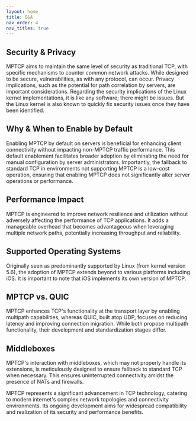 ```yaml
---
layout: home
title: Q&A
nav_order: 4
nav_titles: true
---
```


## Security & Privacy

MPTCP aims to maintain the same level of security as traditional TCP, with specific mechanisms to counter common network attacks. While designed to be secure, vulnerabilities, as with any protocol, can occur. Privacy implications, such as the potential for path correlation by servers, are important considerations.
Regarding the security implications of the Linux kernel implementations, it is like any software; there might be issues. But the Linux kernel is also known to quickly fix security issues once they have been identified.

## Why & When to Enable by Default

Enabling MPTCP by default on servers is beneficial for enhancing client connectivity without impacting non-MPTCP traffic performance. This default enablement facilitates broader adoption by eliminating the need for manual configuration by server administrators. Importantly, the fallback to standard TCP in environments not supporting MPTCP is a low-cost operation, ensuring that enabling MPTCP does not significantly alter server operations or performance.

## Performance Impact

MPTCP is engineered to improve network resilience and utilization without adversely affecting the performance of TCP applications. It adds a manageable overhead that becomes advantageous when leveraging multiple network paths, potentially increasing throughput and reliability.

## Supported Operating Systems

Originally seen as predominantly supported by Linux (from kernel version 5.6), the adoption of MPTCP extends beyond to various platforms including iOS. It is important to note that iOS implements its own version of MPTCP.

## MPTCP vs. QUIC

MPTCP enhances TCP's functionality at the transport layer by enabling multipath capabilities, whereas QUIC, built atop UDP, focuses on reducing latency and improving connection migration. While both propose multipath functionality, their development and standardization stages differ.

## Middleboxes

MPTCP's interaction with middleboxes, which may not properly handle its extensions, is meticulously designed to ensure fallback to standard TCP when necessary. This ensures uninterrupted connectivity amidst the presence of NATs and firewalls.

MPTCP represents a significant advancement in TCP technology, catering to modern internet's complex network topologies and connectivity environments. Its ongoing development aims for widespread compatibility and realization of its security and performance benefits.
